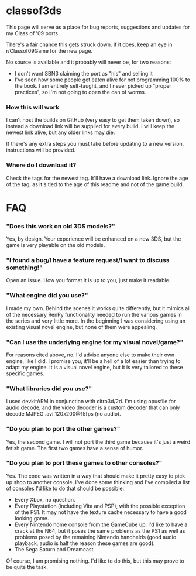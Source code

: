 # classof3ds
This page will serve as a place for bug reports, suggestions and updates for my Class of '09 ports.

There's a fair chance this gets struck down. If it does, keep an eye in r/Classof09Game for the new page.

No source is available and it probably will never be, for two reasons:
- I don't want SBN3 claiming the port as "his" and selling it
- I've seen how some people get eaten alive for not programming 100% to the book. I am entirely self-taught, and I never picked up "proper practices", so I'm not going to open the can of worms.

### How this will work
I can't host the builds on GitHub (very easy to get them taken down), so instead a download link will be supplied for every build. I will keep the newest link alive, but any older links may die.

If there's any extra steps you must take before updating to a new version, instructions will be provided.

### Where do I download it?
Check the tags for the newest tag. It'll have a download link. Ignore the age of the tag, as it's tied to the age of this readme and not of the game build.

# FAQ
### "Does this work on old 3DS models?"
Yes, by design. Your experience will be enhanced on a new 3DS, but the game is very playable on the old models.

### "I found a bug/I have a feature request/I want to discuss something!"
Open an issue. How you format it is up to you, just make it readable.

### "What engine did you use?"
I made my own. Behind the scenes it works quite differently, but it mimics all of the necessary RenPy functionality needed to run the various games in the series and very little more. In the beginning I was considering using an existing visual novel engine, but none of them were appealing.

### "Can I use the underlying engine for my visual novel/game?"
For reasons cited above, no. I'd advise anyone else to make their own engine, like I did. I promise you, it'll be a hell of a lot easier than trying to adapt my engine. It is a visual novel engine, but it is very tailored to these specific games.

### "What libraries did you use?"
I used devkitARM in conjunction with citro3d/2d. I'm using opusfile for audio decode, and the video decoder is a custom decoder that can only decode MJPEG .avi 120x200@15fps (no audio).

### "Do you plan to port the other games?"
Yes, the second game. I will not port the third game because it's just a weird fetish game. The first two games have a sense of humor.

### "Do you plan to port these games to other consoles?"
Yes. The code was written in a way that should make it pretty easy to pick up shop to another console. I've done some thinking and I've compiled a list of consoles I'd like to do that should be possible:
- Every Xbox, no question.
- Every Playstation (including Vita and PSP), with the possible exception of the PS1. It may not have the texture cache necessary to have a good looking game.
- Every Nintendo home console from the GameCube up. I'd like to have a crack at the N64, but it poses the same problems as the PS1 as well as problems posed by the remaining Nintendo handhelds (good audio playback, audio is half the reason these games are good).
- The Sega Saturn and Dreamcast.

Of course, I am promising nothing. I'd like to do this, but this may prove to be quite the task.
